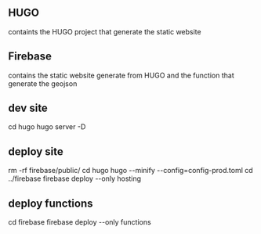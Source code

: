 ## HUGO
containts the HUGO project that generate the static website

## Firebase
contains the static website generate from HUGO and the function that generate the geojson

## dev site
cd hugo
hugo server -D

## deploy site
rm -rf firebase/public/
cd hugo
hugo --minify --config=config-prod.toml
cd ../firebase
firebase deploy --only hosting

## deploy functions
cd firebase
firebase deploy --only functions
